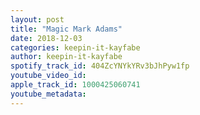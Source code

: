 ```yaml
---
layout: post
title: "Magic Mark Adams"
date: 2018-12-03
categories: keepin-it-kayfabe
author: keepin-it-kayfabe
spotify_track_id: 404ZcYNYkYRv3bJhPyw1fp
youtube_video_id: 
apple_track_id: 1000425060741
youtube_metadata: 
---
```

